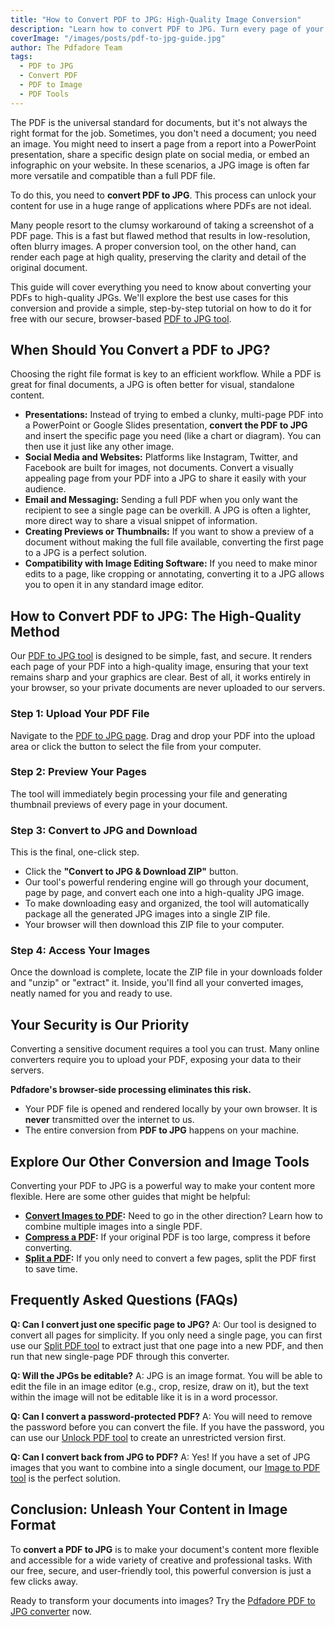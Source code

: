 ```yaml
---
title: "How to Convert PDF to JPG: High-Quality Image Conversion"
description: "Learn how to convert PDF to JPG. Turn every page of your PDF into a high-quality JPG image for free. Perfect for sharing on social media, in presentations, or when you need an image format."
coverImage: "/images/posts/pdf-to-jpg-guide.jpg"
author: The Pdfadore Team
tags:
  - PDF to JPG
  - Convert PDF
  - PDF to Image
  - PDF Tools
---
```


The PDF is the universal standard for documents, but it's not always the right format for the job. Sometimes, you don't need a document; you need an image. You might need to insert a page from a report into a PowerPoint presentation, share a specific design plate on social media, or embed an infographic on your website. In these scenarios, a JPG image is often far more versatile and compatible than a full PDF file.

To do this, you need to **convert PDF to JPG**. This process can unlock your content for use in a huge range of applications where PDFs are not ideal.

Many people resort to the clumsy workaround of taking a screenshot of a PDF page. This is a fast but flawed method that results in low-resolution, often blurry images. A proper conversion tool, on the other hand, can render each page at high quality, preserving the clarity and detail of the original document.

This guide will cover everything you need to know about converting your PDFs to high-quality JPGs. We'll explore the best use cases for this conversion and provide a simple, step-by-step tutorial on how to do it for free with our secure, browser-based [PDF to JPG tool](#/pdf-to-jpg).

## When Should You Convert a PDF to JPG?

Choosing the right file format is key to an efficient workflow. While a PDF is great for final documents, a JPG is often better for visual, standalone content.

*   **Presentations:** Instead of trying to embed a clunky, multi-page PDF into a PowerPoint or Google Slides presentation, **convert the PDF to JPG** and insert the specific page you need (like a chart or diagram). You can then use it just like any other image.
*   **Social Media and Websites:** Platforms like Instagram, Twitter, and Facebook are built for images, not documents. Convert a visually appealing page from your PDF into a JPG to share it easily with your audience.
*   **Email and Messaging:** Sending a full PDF when you only want the recipient to see a single page can be overkill. A JPG is often a lighter, more direct way to share a visual snippet of information.
*   **Creating Previews or Thumbnails:** If you want to show a preview of a document without making the full file available, converting the first page to a JPG is a perfect solution.
*   **Compatibility with Image Editing Software:** If you need to make minor edits to a page, like cropping or annotating, converting it to a JPG allows you to open it in any standard image editor.

## How to Convert PDF to JPG: The High-Quality Method

Our [PDF to JPG tool](#/pdf-to-jpg) is designed to be simple, fast, and secure. It renders each page of your PDF into a high-quality image, ensuring that your text remains sharp and your graphics are clear. Best of all, it works entirely in your browser, so your private documents are never uploaded to our servers.

### Step 1: Upload Your PDF File
Navigate to the [PDF to JPG page](#/pdf-to-jpg). Drag and drop your PDF into the upload area or click the button to select the file from your computer.

### Step 2: Preview Your Pages
The tool will immediately begin processing your file and generating thumbnail previews of every page in your document.

### Step 3: Convert to JPG and Download
This is the final, one-click step.

*   Click the **"Convert to JPG & Download ZIP"** button.
*   Our tool's powerful rendering engine will go through your document, page by page, and convert each one into a high-quality JPG image.
*   To make downloading easy and organized, the tool will automatically package all the generated JPG images into a single ZIP file.
*   Your browser will then download this ZIP file to your computer.

### Step 4: Access Your Images
Once the download is complete, locate the ZIP file in your downloads folder and "unzip" or "extract" it. Inside, you'll find all your converted images, neatly named for you and ready to use.

## Your Security is Our Priority
Converting a sensitive document requires a tool you can trust. Many online converters require you to upload your PDF, exposing your data to their servers.

**Pdfadore's browser-side processing eliminates this risk.**
*   Your PDF file is opened and rendered locally by your own browser. It is **never** transmitted over the internet to us.
*   The entire conversion from **PDF to JPG** happens on your machine.

## Explore Our Other Conversion and Image Tools

Converting your PDF to JPG is a powerful way to make your content more flexible. Here are some other guides that might be helpful:

*   **[Convert Images to PDF](#/blog/how-to-convert-images-to-pdf-guide):** Need to go in the other direction? Learn how to combine multiple images into a single PDF.
*   **[Compress a PDF](#/blog/how-to-compress-pdf-without-losing-quality):** If your original PDF is too large, compress it before converting.
*   **[Split a PDF](#/blog/how-to-split-pdf-extract-pages-guide):** If you only need to convert a few pages, split the PDF first to save time.

## Frequently Asked Questions (FAQs)

**Q: Can I convert just one specific page to JPG?**
A: Our tool is designed to convert all pages for simplicity. If you only need a single page, you can first use our [Split PDF tool](#/split) to extract just that one page into a new PDF, and then run that new single-page PDF through this converter.

**Q: Will the JPGs be editable?**
A: JPG is an image format. You will be able to edit the file in an image editor (e.g., crop, resize, draw on it), but the text within the image will not be editable like it is in a word processor.

**Q: Can I convert a password-protected PDF?**
A: You will need to remove the password before you can convert the file. If you have the password, you can use our [Unlock PDF tool](#/unlock) to create an unrestricted version first.

**Q: Can I convert back from JPG to PDF?**
A: Yes! If you have a set of JPG images that you want to combine into a single document, our [Image to PDF tool](#/jpg-to-pdf) is the perfect solution.

## Conclusion: Unleash Your Content in Image Format
To **convert a PDF to JPG** is to make your document's content more flexible and accessible for a wide variety of creative and professional tasks. With our free, secure, and user-friendly tool, this powerful conversion is just a few clicks away.

Ready to transform your documents into images? Try the [Pdfadore PDF to JPG converter](#/pdf-to-jpg) now.